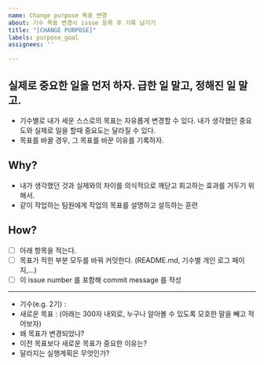 ```yaml
---
name: Change purpose 목표 변경
about: 기수 목표 변경시 issue 등록 후 기록 남기기
title: "[CHANGE PURPOSE]"
labels: purpose_goal
assignees: ''

---
```


## 실제로 중요한 일을 먼저 하자. 급한 일 말고, 정해진 일 말고. 
- 기수별로 내가 세운 스스로의 목표는 자유롭게 변경할 수 있다. 내가 생각했던 중요도와 실제로 일을 할때 중요도는 달라질 수 있다. 
- 목표를 바꿀 경우, 그 목표를 바꾼 이유를 기록하자.

##  Why? 
  - 내가 생각했던 것과 실제와의 차이를 의식적으로 깨닫고 회고하는 효과를 거두기 위해서.
  - 같이 작업하는 팀원에게 작업의 목표를 설명하고 설득하는 훈련

## How?
- [ ] 아래 항목을 적는다. 
- [ ] 목표가 적힌 부분 모두를 바꿔 커밋한다. (README.md, 기수별 개인 로그 페이지,...)
- [ ] 이  issue number 를 포함해 commit message 를 작성

----
- 기수(e.g. 2기) : 
- 새로운 목표 :
(아래는 300자 내외로, 누구나 알아볼 수 있도록 모호한 말을 빼고 적어보자) 
- 왜 목표가 변경되었나? 
- 이전 목표보다 새로운 목표가 중요한 이유는? 
- 달라지는 실행계획은 무엇인가?
